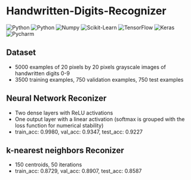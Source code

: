 # Handwritten-Digits-Recognizer
<img alt="Python" src="https://img.shields.io/badge/python-%2314354C.svg?style=for-the-badge&logo=python&logoColor=white"/> <img alt="Python" src="https://img.shields.io/badge/numpy-%23013243.svg?style=for-the-badge&logo=numpy&logoColor=white" />  <img alt="Numpy" 
src="https://img.shields.io/badge/scikit--learn-%23F7931E.svg?style=for-the-badge&logo=scikit-learn&logoColor=white" /> <img alt="Scikit-Learn" 
src="https://img.shields.io/badge/TensorFlow-%23FF6F00.svg?style=for-the-badge&logo=TensorFlow&logoColor=white" /> <img alt="TensorFlow" src="https://img.shields.io/badge/Keras-%23D00000.svg?style=for-the-badge&logo=Keras&logoColor=white"/> <img alt="Keras" 
src="https://img.shields.io/badge/pycharm-143?style=for-the-badge&logo=pycharm&logoColor=black&color=00b35a&labelColor=00b35a" /> <img alt="Pycharm" 
src="https://img.shields.io/badge/Jupyter-%23F37626.svg?style=for-the-badge&logo=Jupyter&logoColor=white" /> 



## Dataset
- 5000 examples of 20 pixels by 20 pixels grayscale images of handwritten digits 0-9
- 3500 training examples, 750 validation examples, 750 test examples

## Neural Network Reconizer 
- Two dense layers with ReLU activations
- One output layer with a linear activation (softmax is grouped with the loss function for numerical stability)
- train_acc: 0.9980, val_acc: 0.9347, test_acc: 0.9227

## k-nearest neighbors Reconizer
- 150 centroids, 50 iterations
- train_acc: 0.8729, val_acc: 0.8907, test_acc: 0.8587

